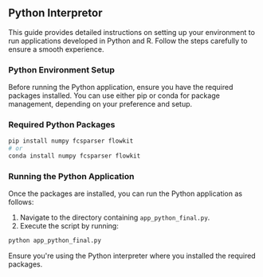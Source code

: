 ## Python Interpretor

This guide provides detailed instructions on setting up your environment to run applications developed in Python and R. Follow the steps carefully to ensure a smooth experience.

### Python Environment Setup

Before running the Python application, ensure you have the required packages installed. You can use either pip or conda for package management, depending on your preference and setup.

### Required Python Packages

```bash
pip install numpy fcsparser flowkit
# or 
conda install numpy fcsparser flowkit
```

### Running the Python Application

Once the packages are installed, you can run the Python application as follows:

1. Navigate to the directory containing `app_python_final.py`.
2. Execute the script by running:

```bash
python app_python_final.py
```

Ensure you're using the Python interpreter where you installed the required packages.
